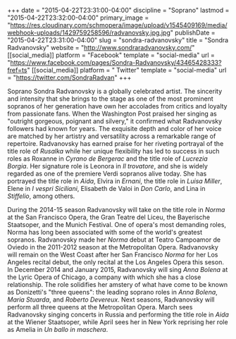 +++
date = "2015-04-22T23:31:00-04:00"
discipline = "Soprano"
lastmod = "2015-04-22T23:32:00-04:00"
primary_image = "https://res.cloudinary.com/schmopera/image/upload/v1545409169/media/webhook-uploads/1429759258596/radvanovsky.jpg.jpg"
publishDate = "2015-04-22T23:31:00-04:00"
slug = "sondra-radvanovsky"
title = "Sondra Radvanovsky"
website = "http://www.sondraradvanovsky.com/"
[[social_media]]
platform = "Facebook"
template = "social-media"
url = "https://www.facebook.com/pages/Sondra-Radvanovsky/43465428333?fref=ts"
[[social_media]]
platform = " Twitter"
template = "social-media"
url = "https://twitter.com/SondraRadvan"
+++

Soprano Sondra Radvanovsky is a globally celebrated artist. The sincerity and intensity that she brings to the stage as one of the most prominent sopranos of her generation have own her accolades from critics and loyalty from passionate fans. When the Washington Post praised her singing as "outright gorgeous, poignant and silvery," it confirmed what Radvanovsky followers had known for years. The exquisite depth and color of her voice are matched by her artistry and versatility across a remarkable range of repertoire. Radvanovsky has earned praise for her riveting portrayal of the title role of *Rusalka* while her unique flexibility has led to success in such roles as Roxanne in *Cyrano de Bergerac* and the title role of *Lucrezia Borgia*. Her signature role is Leonora in *Il trovatore*, and she is widely regarded as one of the premiere Verdi sopranos alive today. She has portrayed the title role in *Aida*, Elvira in *Ernani*, the title role in *Luisa Miller*, Elene in *I vespri Siciliani*, Elisabeth de Valoi in *Don Carlo*, and Lina in *Stiffelio*, among others.

During the 2014-15 season Radvanovsky will take on the title role in *Norma* at the San Francisco Opera, the Gran Teatre del Liceu, the Bayerische Staatsoper, and the Munich Festival. One of opera's most demanding roles, Norma has long been associated with some of the world's greatest sopranos. Radvanovsky made her *Norma* debut at Teatro Campoamor de Oviedo in the 2011-2012 season at the Metropolitan Opera. Radvanovsky will remain on the West Coast after her San Francisco *Norma* for her Los Angeles recital debut, the only recital at the Los Angeles Opera this seson. In December 2014 and January 2015, Radvanovsky will sing *Anna Bolena* at the Lyric Opera of Chicago, a company with which she has a close relationship. The role solidifies her amstery of what have come to be known as Donizetti's "three queens": the leading soprano roles in *Anna Bolena*, *Maria Stuarda*, and *Roberto Devereux*. Next seasons, Radvanovsky will perform all three queens at the Metropolitan Opera. March sees Radvanovsky singing concerts in Russia and performing the title role in *Aida* at the Wiener Staatsoper, while April sees her in New York reprising her role as Amelia in *Un ballo in maschera*.


